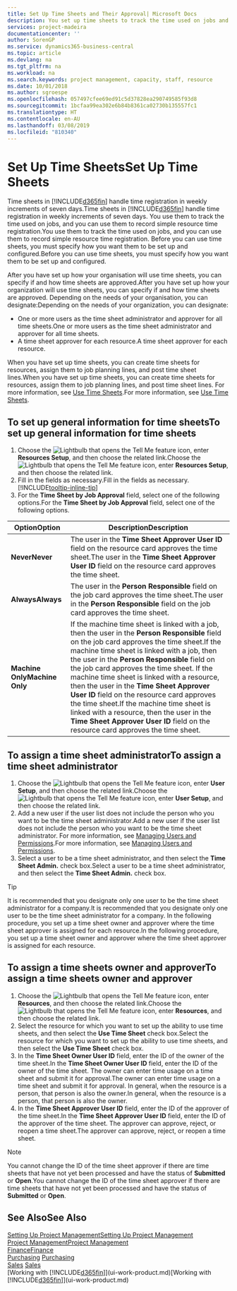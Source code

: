 ```yaml
---
title: Set Up Time Sheets and Their Approval| Microsoft Docs
description: You set up time sheets to track the time used on jobs and using resources, helping you with project management, staffing, and capacity
services: project-madeira
documentationcenter: ''
author: SorenGP
ms.service: dynamics365-business-central
ms.topic: article
ms.devlang: na
ms.tgt_pltfrm: na
ms.workload: na
ms.search.keywords: project management, capacity, staff, resource
ms.date: 10/01/2018
ms.author: sgroespe
ms.openlocfilehash: 057497cfee69ed91c5d37828ea290749585f93d8
ms.sourcegitcommit: 1bcfaa99ea302e6b84b8361ca02730b135557fc1
ms.translationtype: HT
ms.contentlocale: en-AU
ms.lasthandoff: 03/08/2019
ms.locfileid: "810340"
---
```

# <a name="set-up-time-sheets"></a><span data-ttu-id="c78bd-103">Set Up Time Sheets</span><span class="sxs-lookup"><span data-stu-id="c78bd-103">Set Up Time Sheets</span></span>
<span data-ttu-id="c78bd-104">Time sheets in [!INCLUDE[d365fin](includes/d365fin_md.md)] handle time registration in weekly increments of seven days.</span><span class="sxs-lookup"><span data-stu-id="c78bd-104">Time sheets in [!INCLUDE[d365fin](includes/d365fin_md.md)] handle time registration in weekly increments of seven days.</span></span> <span data-ttu-id="c78bd-105">You use them to track the time used on jobs, and you can use them to record simple resource time registration.</span><span class="sxs-lookup"><span data-stu-id="c78bd-105">You use them to track the time used on jobs, and you can use them to record simple resource time registration.</span></span> <span data-ttu-id="c78bd-106">Before you can use time sheets, you must specify how you want them to be set up and configured.</span><span class="sxs-lookup"><span data-stu-id="c78bd-106">Before you can use time sheets, you must specify how you want them to be set up and configured.</span></span>

<span data-ttu-id="c78bd-107">After you have set up how your organisation will use time sheets, you can specify if and how time sheets are approved.</span><span class="sxs-lookup"><span data-stu-id="c78bd-107">After you have set up how your organization will use time sheets, you can specify if and how time sheets are approved.</span></span> <span data-ttu-id="c78bd-108">Depending on the needs of your organisation, you can designate:</span><span class="sxs-lookup"><span data-stu-id="c78bd-108">Depending on the needs of your organization, you can designate:</span></span>

* <span data-ttu-id="c78bd-109">One or more users as the time sheet administrator and approver for all time sheets.</span><span class="sxs-lookup"><span data-stu-id="c78bd-109">One or more users as the time sheet administrator and approver for all time sheets.</span></span>
* <span data-ttu-id="c78bd-110">A time sheet approver for each resource.</span><span class="sxs-lookup"><span data-stu-id="c78bd-110">A time sheet approver for each resource.</span></span>

<span data-ttu-id="c78bd-111">When you have set up time sheets, you can create time sheets for resources, assign them to job planning lines, and post time sheet lines.</span><span class="sxs-lookup"><span data-stu-id="c78bd-111">When you have set up time sheets, you can create time sheets for resources, assign them to job planning lines, and post time sheet lines.</span></span> <span data-ttu-id="c78bd-112">For more information, see [Use Time Sheets](projects-how-use-time-sheets.md).</span><span class="sxs-lookup"><span data-stu-id="c78bd-112">For more information, see [Use Time Sheets](projects-how-use-time-sheets.md).</span></span>

## <a name="to-set-up-general-information-for-time-sheets"></a><span data-ttu-id="c78bd-113">To set up general information for time sheets</span><span class="sxs-lookup"><span data-stu-id="c78bd-113">To set up general information for time sheets</span></span>
1. <span data-ttu-id="c78bd-114">Choose the ![Lightbulb that opens the Tell Me feature](media/ui-search/search_small.png "Tell me what you want to do") icon, enter **Resources Setup**, and then choose the related link.</span><span class="sxs-lookup"><span data-stu-id="c78bd-114">Choose the ![Lightbulb that opens the Tell Me feature](media/ui-search/search_small.png "Tell me what you want to do") icon, enter **Resources Setup**, and then choose the related link.</span></span>  
2. <span data-ttu-id="c78bd-115">Fill in the fields as necessary.</span><span class="sxs-lookup"><span data-stu-id="c78bd-115">Fill in the fields as necessary.</span></span> [!INCLUDE[tooltip-inline-tip](includes/tooltip-inline-tip_md.md)]
3. <span data-ttu-id="c78bd-116">For the **Time Sheet by Job Approval** field, select one of the following options.</span><span class="sxs-lookup"><span data-stu-id="c78bd-116">For the **Time Sheet by Job Approval** field, select one of the following options.</span></span>

| <span data-ttu-id="c78bd-117">Option</span><span class="sxs-lookup"><span data-stu-id="c78bd-117">Option</span></span> | <span data-ttu-id="c78bd-118">Description</span><span class="sxs-lookup"><span data-stu-id="c78bd-118">Description</span></span> |
| --- | --- |
| <span data-ttu-id="c78bd-119">**Never**</span><span class="sxs-lookup"><span data-stu-id="c78bd-119">**Never**</span></span> |<span data-ttu-id="c78bd-120">The user in the **Time Sheet Approver User ID** field on the resource card approves the time sheet.</span><span class="sxs-lookup"><span data-stu-id="c78bd-120">The user in the **Time Sheet Approver User ID** field on the resource card approves the time sheet.</span></span> |
| <span data-ttu-id="c78bd-121">**Always**</span><span class="sxs-lookup"><span data-stu-id="c78bd-121">**Always**</span></span> |<span data-ttu-id="c78bd-122">The user in the **Person Responsible** field on the job card approves the time sheet.</span><span class="sxs-lookup"><span data-stu-id="c78bd-122">The user in the **Person Responsible** field on the job card approves the time sheet.</span></span> |
| <span data-ttu-id="c78bd-123">**Machine Only**</span><span class="sxs-lookup"><span data-stu-id="c78bd-123">**Machine Only**</span></span> |<span data-ttu-id="c78bd-124">If the machine time sheet is linked with a job, then the user in the **Person Responsible** field on the job card approves the time sheet.</span><span class="sxs-lookup"><span data-stu-id="c78bd-124">If the machine time sheet is linked with a job, then the user in the **Person Responsible** field on the job card approves the time sheet.</span></span> <span data-ttu-id="c78bd-125">If the machine time sheet is linked with a resource, then the user in the **Time Sheet Approver User ID** field on the resource card approves the time sheet.</span><span class="sxs-lookup"><span data-stu-id="c78bd-125">If the machine time sheet is linked with a resource, then the user in the **Time Sheet Approver User ID** field on the resource card approves the time sheet.</span></span> |

## <a name="to-assign-a-time-sheet-administrator"></a><span data-ttu-id="c78bd-126">To assign a time sheet administrator</span><span class="sxs-lookup"><span data-stu-id="c78bd-126">To assign a time sheet administrator</span></span>
1. <span data-ttu-id="c78bd-127">Choose the ![Lightbulb that opens the Tell Me feature](media/ui-search/search_small.png "Tell me what you want to do") icon, enter **User Setup**, and then choose the related link.</span><span class="sxs-lookup"><span data-stu-id="c78bd-127">Choose the ![Lightbulb that opens the Tell Me feature](media/ui-search/search_small.png "Tell me what you want to do") icon, enter **User Setup**, and then choose the related link.</span></span>  
2. <span data-ttu-id="c78bd-128">Add a new user if the user list does not include the person who you want to be the time sheet administrator.</span><span class="sxs-lookup"><span data-stu-id="c78bd-128">Add a new user if the user list does not include the person who you want to be the time sheet administrator.</span></span> <span data-ttu-id="c78bd-129">For more information, see [Managing Users and Permissions](ui-how-users-permissions.md).</span><span class="sxs-lookup"><span data-stu-id="c78bd-129">For more information, see [Managing Users and Permissions](ui-how-users-permissions.md).</span></span>
3. <span data-ttu-id="c78bd-130">Select a user to be a time sheet administrator, and then select the **Time Sheet Admin.** check box.</span><span class="sxs-lookup"><span data-stu-id="c78bd-130">Select a user to be a time sheet administrator, and then select the **Time Sheet Admin.** check box.</span></span>  

> [!TIP]  
>   <span data-ttu-id="c78bd-131">It is recommended that you designate only one user to be the time sheet administrator for a company.</span><span class="sxs-lookup"><span data-stu-id="c78bd-131">It is recommended that you designate only one user to be the time sheet administrator for a company.</span></span> <span data-ttu-id="c78bd-132">In the following procedure, you set up a time sheet owner and approver where the time sheet approver is assigned for each resource.</span><span class="sxs-lookup"><span data-stu-id="c78bd-132">In the following procedure, you set up a time sheet owner and approver where the time sheet approver is assigned for each resource.</span></span>  

## <a name="to-assign-a-time-sheets-owner-and-approver"></a><span data-ttu-id="c78bd-133">To assign a time sheets owner and approver</span><span class="sxs-lookup"><span data-stu-id="c78bd-133">To assign a time sheets owner and approver</span></span>
1. <span data-ttu-id="c78bd-134">Choose the ![Lightbulb that opens the Tell Me feature](media/ui-search/search_small.png "Tell me what you want to do") icon, enter **Resources**, and then choose the related link.</span><span class="sxs-lookup"><span data-stu-id="c78bd-134">Choose the ![Lightbulb that opens the Tell Me feature](media/ui-search/search_small.png "Tell me what you want to do") icon, enter **Resources**, and then choose the related link.</span></span>
2. <span data-ttu-id="c78bd-135">Select the resource for which you want to set up the ability to use time sheets, and then select the **Use Time Sheet** check box.</span><span class="sxs-lookup"><span data-stu-id="c78bd-135">Select the resource for which you want to set up the ability to use time sheets, and then select the **Use Time Sheet** check box.</span></span>  
3. <span data-ttu-id="c78bd-136">In the **Time Sheet Owner User ID** field, enter the ID of the owner of the time sheet.</span><span class="sxs-lookup"><span data-stu-id="c78bd-136">In the **Time Sheet Owner User ID** field, enter the ID of the owner of the time sheet.</span></span> <span data-ttu-id="c78bd-137">The owner can enter time usage on a time sheet and submit it for approval.</span><span class="sxs-lookup"><span data-stu-id="c78bd-137">The owner can enter time usage on a time sheet and submit it for approval.</span></span> <span data-ttu-id="c78bd-138">In general, when the resource is a person, that person is also the owner.</span><span class="sxs-lookup"><span data-stu-id="c78bd-138">In general, when the resource is a person, that person is also the owner.</span></span>  
4. <span data-ttu-id="c78bd-139">In the **Time Sheet Approver User ID** field, enter the ID of the approver of the time sheet.</span><span class="sxs-lookup"><span data-stu-id="c78bd-139">In the **Time Sheet Approver User ID** field, enter the ID of the approver of the time sheet.</span></span> <span data-ttu-id="c78bd-140">The approver can approve, reject, or reopen a time sheet.</span><span class="sxs-lookup"><span data-stu-id="c78bd-140">The approver can approve, reject, or reopen a time sheet.</span></span>  

> [!NOTE]  
>   <span data-ttu-id="c78bd-141">You cannot change the ID of the time sheet approver if there are time sheets that have not yet been processed and have the status of **Submitted** or **Open**.</span><span class="sxs-lookup"><span data-stu-id="c78bd-141">You cannot change the ID of the time sheet approver if there are time sheets that have not yet been processed and have the status of **Submitted** or **Open**.</span></span>

## <a name="see-also"></a><span data-ttu-id="c78bd-142">See Also</span><span class="sxs-lookup"><span data-stu-id="c78bd-142">See Also</span></span>
[<span data-ttu-id="c78bd-143">Setting Up Project Management</span><span class="sxs-lookup"><span data-stu-id="c78bd-143">Setting Up Project Management</span></span>](projects-setup-projects.md)  
[<span data-ttu-id="c78bd-144">Project Management</span><span class="sxs-lookup"><span data-stu-id="c78bd-144">Project Management</span></span>](projects-manage-projects.md)  
[<span data-ttu-id="c78bd-145">Finance</span><span class="sxs-lookup"><span data-stu-id="c78bd-145">Finance</span></span>](finance.md)  
<span data-ttu-id="c78bd-146">[Purchasing](purchasing-manage-purchasing.md)       </span><span class="sxs-lookup"><span data-stu-id="c78bd-146">[Purchasing](purchasing-manage-purchasing.md)       </span></span>  
<span data-ttu-id="c78bd-147">[Sales](sales-manage-sales.md)    </span><span class="sxs-lookup"><span data-stu-id="c78bd-147">[Sales](sales-manage-sales.md)    </span></span>  
<span data-ttu-id="c78bd-148">[Working with [!INCLUDE[d365fin](includes/d365fin_md.md)]](ui-work-product.md)</span><span class="sxs-lookup"><span data-stu-id="c78bd-148">[Working with [!INCLUDE[d365fin](includes/d365fin_md.md)]](ui-work-product.md)</span></span>  
